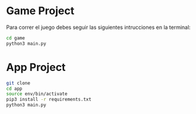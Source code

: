 # Game Project

Para correr el juego debes seguir las siguientes intrucciones en la terminal:

```sh
cd game
python3 main.py
```

# App Project


```sh
git clone
cd app
source env/bin/activate
pip3 install -r requirements.txt
python3 main.py
```
